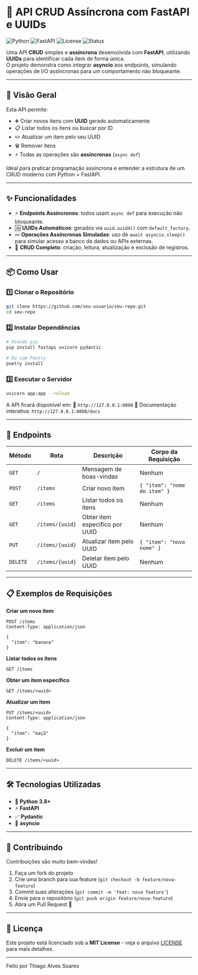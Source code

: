 # 🚀 API CRUD Assíncrona com FastAPI e UUIDs

![Python](https://img.shields.io/badge/Python-3.8%2B-blue)
![FastAPI](https://img.shields.io/badge/FastAPI-0.95%2B-009688)
![License](https://img.shields.io/badge/License-MIT-green)
![Status](https://img.shields.io/badge/Status-Ativo-success)

Uma API **CRUD** simples e **assíncrona** desenvolvida com **FastAPI**, utilizando **UUIDs** para identificar cada item de forma única.  
O projeto demonstra como integrar **asyncio** aos endpoints, simulando operações de I/O assíncronas para um comportamento não bloqueante.

---

## 📖 Visão Geral

Esta API permite:

- ➕ Criar novos itens com **UUID** gerado automaticamente  
- 📋 Listar todos os itens ou buscar por ID  
- ✏️ Atualizar um item pelo seu UUID  
- 🗑️ Remover itens  
- ⚡ Todas as operações são **assíncronas** (`async def`)

Ideal para praticar programação assíncrona e entender a estrutura de um CRUD moderno com Python + FastAPI.

---

## ✨ Funcionalidades

- ⚡ **Endpoints Assíncronos**: todos usam `async def` para execução não bloqueante.  
- 🆔 **UUIDs Automáticos**: gerados via `uuid.uuid4()` com `default_factory`.  
- 💤 **Operações Assíncronas Simuladas**: uso de `await asyncio.sleep()` para simular acesso a banco de dados ou APIs externas.  
- 🔄 **CRUD Completo**: criação, leitura, atualização e exclusão de registros.

---

## 📦 Como Usar

### 1️⃣ Clonar o Repositório
```bash
git clone https://github.com/seu-usuario/seu-repo.git
cd seu-repo
````

### 2️⃣ Instalar Dependências

```bash
# Usando pip
pip install fastapi uvicorn pydantic

# Ou com Poetry
poetry install
```

### 3️⃣ Executar o Servidor

```bash
uvicorn app:app --reload
```

A API ficará disponível em:
🔗 `http://127.0.0.1:8000`
📄 Documentação interativa: `http://127.0.0.1:8000/docs`

---

## 📌 Endpoints

| Método   | Rota            | Descrição                      | Corpo da Requisição          |
| -------- | --------------- | ------------------------------ | ---------------------------- |
| `GET`    | `/`             | Mensagem de boas-vindas        | Nenhum                       |
| `POST`   | `/items`        | Criar novo item                | `{ "item": "nome do item" }` |
| `GET`    | `/items`        | Listar todos os itens          | Nenhum                       |
| `GET`    | `/items/{uuid}` | Obter item específico por UUID | Nenhum                       |
| `PUT`    | `/items/{uuid}` | Atualizar item pelo UUID       | `{ "item": "novo nome" }`    |
| `DELETE` | `/items/{uuid}` | Deletar item pelo UUID         | Nenhum                       |

---

## 📋 Exemplos de Requisições

**Criar um novo item**

```http
POST /items
Content-Type: application/json

{
  "item": "banana"
}
```

**Listar todos os itens**

```http
GET /items
```

**Obter um item específico**

```http
GET /items/<uuid>
```

**Atualizar um item**

```http
PUT /items/<uuid>
Content-Type: application/json

{
  "item": "maçã"
}
```

**Excluir um item**

```http
DELETE /items/<uuid>
```

---

## 🛠 Tecnologias Utilizadas

* 🐍 **Python 3.8+**
* ⚡ **FastAPI**
* ✅ **Pydantic**
* 🔄 **asyncio**

---

## 🤝 Contribuindo

Contribuições são muito bem-vindas!

1. Faça um fork do projeto
2. Crie uma branch para sua feature (`git checkout -b feature/nova-feature`)
3. Commit suas alterações (`git commit -m 'feat: nova feature'`)
4. Envie para o repositório (`git push origin feature/nova-feature`)
5. Abra um Pull Request 🚀

---

## 📄 Licença

Este projeto está licenciado sob a **MIT License** - veja o arquivo [LICENSE](LICENSE) para mais detalhes.

---

Feito por Thiago Alves Soares